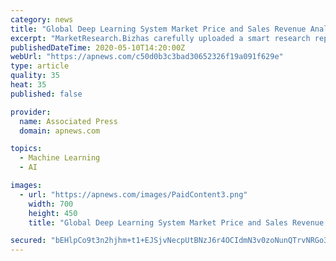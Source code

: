 ```yaml
---
category: news
title: "Global Deep Learning System Market Price and Sales Revenue Analysis (2020-2029)"
excerpt: "MarketResearch.Bizhas carefully uploaded a smart research report titled Global Deep Learning System Market 2020 Development Status and Future Statistics by 2029 to its immense online database. The analysis report is perhaps the most ideal ways that answer business challenges all the more rapidly and also saves a lot of time."
publishedDateTime: 2020-05-10T14:20:00Z
webUrl: "https://apnews.com/c50d0b3c3bad30652326f19a091f629e"
type: article
quality: 35
heat: 35
published: false

provider:
  name: Associated Press
  domain: apnews.com

topics:
  - Machine Learning
  - AI

images:
  - url: "https://apnews.com/images/PaidContent3.png"
    width: 700
    height: 450
    title: "Global Deep Learning System Market Price and Sales Revenue Analysis (2020-2029)"

secured: "bEHlpCo9t3n2hjhm+t1+EJSjvNecpUtBNzJ6r4OCIdmN3v0zoNunQTrvNRGo367zO8yirfFUgiPnNOwx/72rU4QgPleYhY4tQ8FADndwVAVo6kCCLtl5b6XH4SblpZsaFLKVYrIhvK/cTBdF39AZbDPUhMJeahAJVpk6AgFPzkpaf8KaCW/pcIm97ZF67LvvRI/c4EGdThlCWleuZPviB2F84nUiGqLLW1dNM/gPi7KaQwJWx9eyRbbqxHH7TuReMEoSq6cwNDzHNt0QoHjFq5rtfr1cty0tnTbTgmWN5AK7aZiEaw7Ld0i5HC4mMZNc;sAPL6oO1NbwKmGpP1U4NDA=="
---
```


